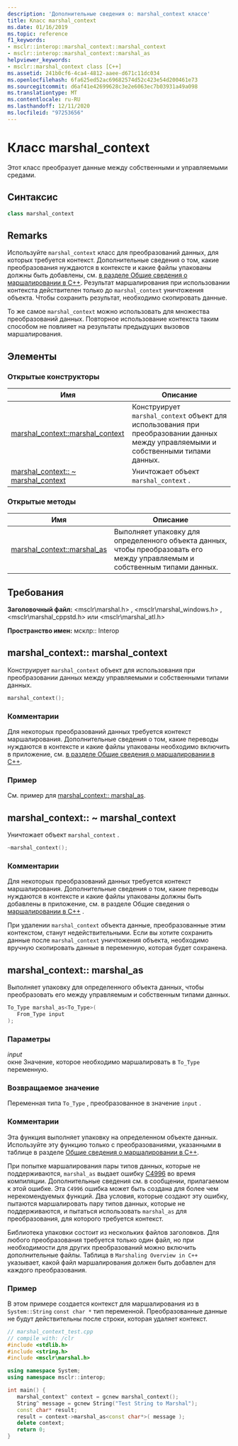 ```yaml
---
description: 'Дополнительные сведения о: marshal_context классе'
title: Класс marshal_context
ms.date: 01/16/2019
ms.topic: reference
f1_keywords:
- msclr::interop::marshal_context::marshal_context
- msclr::interop::marshal_context::marshal_as
helpviewer_keywords:
- msclr::marshal_context class [C++]
ms.assetid: 241b0cf6-4ca4-4812-aaee-d671c11dc034
ms.openlocfilehash: 6fa625ed52ac69682574d52c423e54d200461e73
ms.sourcegitcommit: d6af41e42699628c3e2e6063ec7b03931a49a098
ms.translationtype: MT
ms.contentlocale: ru-RU
ms.lasthandoff: 12/11/2020
ms.locfileid: "97253656"
---
```

# <a name="marshal_context-class"></a>Класс marshal_context

Этот класс преобразует данные между собственными и управляемыми средами.

## <a name="syntax"></a>Синтаксис

```cpp
class marshal_context
```

## <a name="remarks"></a>Remarks

Используйте `marshal_context` класс для преобразований данных, для которых требуется контекст. Дополнительные сведения о том, какие преобразования нуждаются в контексте и какие файлы упакованы должны быть добавлены, см. [в разделе Общие сведения о маршалировании в C++](../dotnet/overview-of-marshaling-in-cpp.md). Результат маршалирования при использовании контекста действителен только до `marshal_context` уничтожения объекта. Чтобы сохранить результат, необходимо скопировать данные.

То же самое `marshal_context` можно использовать для множества преобразований данных. Повторное использование контекста таким способом не повлияет на результаты предыдущих вызовов маршалирования.

## <a name="members"></a>Элементы

### <a name="public-constructors"></a>Открытые конструкторы

|Имя|Описание|
|---------|-----------|
|[marshal_context::marshal_context](#marshal-context)|Конструирует `marshal_context` объект для использования при преобразовании данных между управляемыми и собственными типами данных.|
|[marshal_context:: ~ marshal_context](#tilde-marshal-context)|Уничтожает объект `marshal_context` .|

### <a name="public-methods"></a>Открытые методы

|Имя|Описание|
|---------|-----------|
|[marshal_context::marshal_as](#marshal-as)|Выполняет упаковку для определенного объекта данных, чтобы преобразовать его между управляемым и собственным типами данных.|

## <a name="requirements"></a>Требования

**Заголовочный файл:** \<msclr\marshal.h> , \<msclr\marshal_windows.h> , \<msclr\marshal_cppstd.h> или \<msclr\marshal_atl.h>

**Пространство имен:** мсклр:: Interop

## <a name="marshal_contextmarshal_context"></a><a name="marshal-context"></a> marshal_context:: marshal_context

Конструирует `marshal_context` объект для использования при преобразовании данных между управляемыми и собственными типами данных.

```cpp
marshal_context();
```

### <a name="remarks"></a>Комментарии

Для некоторых преобразований данных требуется контекст маршалирования. Дополнительные сведения о том, какие переводы нуждаются в контексте и какие файлы упакованы необходимо включить в приложение, см. [в разделе Общие сведения о маршалировании в C++](../dotnet/overview-of-marshaling-in-cpp.md).

### <a name="example"></a>Пример

См. пример для [marshal_context:: marshal_as](#marshal-as).

## <a name="marshal_contextmarshal_context"></a><a name="tilde-marshal-context"></a> marshal_context:: ~ marshal_context

Уничтожает объект `marshal_context` .

```cpp
~marshal_context();
```

### <a name="remarks"></a>Комментарии

Для некоторых преобразований данных требуется контекст маршалирования. Дополнительные сведения о том, какие переводы нуждаются в контексте и какие файлы упакованы должны быть добавлены в приложение, см. в разделе Общие сведения о [маршалировании в C++](../dotnet/overview-of-marshaling-in-cpp.md) .

При удалении `marshal_context` объекта данные, преобразованные этим контекстом, станут недействительными. Если вы хотите сохранить данные после `marshal_context` уничтожения объекта, необходимо вручную скопировать данные в переменную, которая будет сохранена.

## <a name="marshal_contextmarshal_as"></a><a name="marshal-as"></a> marshal_context:: marshal_as

Выполняет упаковку для определенного объекта данных, чтобы преобразовать его между управляемым и собственным типами данных.

```cpp
To_Type marshal_as<To_Type>(
   From_Type input
);
```

### <a name="parameters"></a>Параметры

*input*<br/>
окне Значение, которое необходимо маршалировать в `To_Type` переменную.

### <a name="return-value"></a>Возвращаемое значение

Переменная типа `To_Type` , преобразованное в значение `input` .

### <a name="remarks"></a>Комментарии

Эта функция выполняет упаковку на определенном объекте данных. Используйте эту функцию только с преобразованиями, указанными в таблице в разделе [Общие сведения о маршалировании в C++](../dotnet/overview-of-marshaling-in-cpp.md).

При попытке маршалирования пары типов данных, которые не поддерживаются, `marshal_as` выдает ошибку [C4996](../error-messages/compiler-warnings/compiler-warning-level-3-c4996.md) во время компиляции. Дополнительные сведения см. в сообщении, прилагаемом к этой ошибке. Эта `C4996` ошибка может быть создана для более чем нерекомендуемых функций. Два условия, которые создают эту ошибку, пытаются маршалировать пару типов данных, которые не поддерживаются, и пытаться использовать `marshal_as` для преобразования, для которого требуется контекст.

Библиотека упаковки состоит из нескольких файлов заголовков. Для любого преобразования требуется только один файл, но при необходимости для других преобразований можно включить дополнительные файлы. Таблица в `Marshaling Overview in C++` указывает, какой файл маршалирования должен быть добавлен для каждого преобразования.

### <a name="example"></a>Пример

В этом примере создается контекст для маршалирования из в `System::String` `const char *` тип переменной. Преобразованные данные не будут действительны после строки, которая удаляет контекст.

```cpp
// marshal_context_test.cpp
// compile with: /clr
#include <stdlib.h>
#include <string.h>
#include <msclr\marshal.h>

using namespace System;
using namespace msclr::interop;

int main() {
   marshal_context^ context = gcnew marshal_context();
   String^ message = gcnew String("Test String to Marshal");
   const char* result;
   result = context->marshal_as<const char*>( message );
   delete context;
   return 0;
}
```
